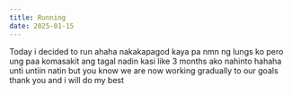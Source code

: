 ```yaml
---
title: Running
date: 2025-01-15
---
```


Today i decided to run ahaha nakakapagod kaya pa nmn ng lungs ko pero ung paa komasakit ang tagal nadin kasi like 3 months ako  nahinto hahaha unti untiin natin but you know we are now working gradually to our goals thank you and i will do my best